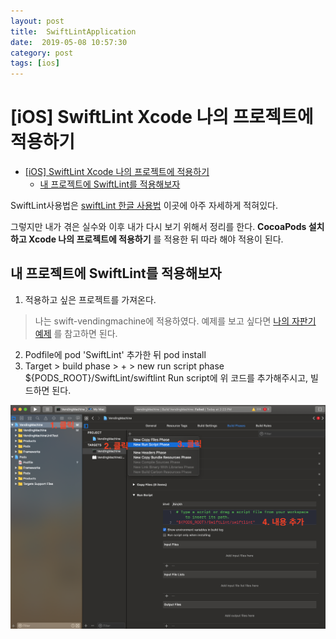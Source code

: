 ```yaml
---
layout: post
title:  SwiftLintApplication
date:  2019-05-08 10:57:30
category: post
tags: [ios]
---
```


# [iOS] SwiftLint Xcode 나의 프로젝트에 적용하기

- [[iOS] SwiftLint Xcode 나의 프로젝트에 적용하기](#ios-swiftlint-xcode-%EB%82%98%EC%9D%98-%ED%94%84%EB%A1%9C%EC%A0%9D%ED%8A%B8%EC%97%90-%EC%A0%81%EC%9A%A9%ED%95%98%EA%B8%B0)
  - [내 프로젝트에 SwiftLint를 적용해보자](#%EB%82%B4-%ED%94%84%EB%A1%9C%EC%A0%9D%ED%8A%B8%EC%97%90-swiftlint%EB%A5%BC-%EC%A0%81%EC%9A%A9%ED%95%B4%EB%B3%B4%EC%9E%90)


SwiftLint사용법은 [swiftLint 한글 사용법](https://github.com/realm/SwiftLint/blob/master/README_KR.md)
이곳에 아주 자세하게 적혀있다. 

그렇지만 내가 겪은 실수와 이후 내가 다시 보기 위해서 정리를 한다. 
**CocoaPods 설치하고 Xcode 나의 프로젝트에 적용하기** 를 적용한 뒤 따라 해야 적용이 된다.


## 내 프로젝트에 SwiftLint를 적용해보자

1. 적용하고 싶은 프로젝트를 가져온다.
> 나는 swift-vendingmachine에 적용하였다. 예제를 보고 싶다면
> [나의 자판기 예제](https://github.com/conyconydev/swift-vendingmachine) 를 참고하면 된다.

2. Podfile에 pod 'SwiftLint' 추가한 뒤 pod install
3. Target > build phase > + > new run script phase
${PODS_ROOT}/SwiftLint/swiftlint
Run script에 위 코드를 추가해주시고, 빌드하면 된다.

![swiftLint](https://github.com/conyconydev/conyconydev.github.io/blob/master/_posts/postImg/SwiftLint.png?raw=true)

